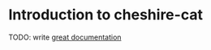 # Introduction to cheshire-cat

TODO: write [great documentation](http://jacobian.org/writing/what-to-write/)
